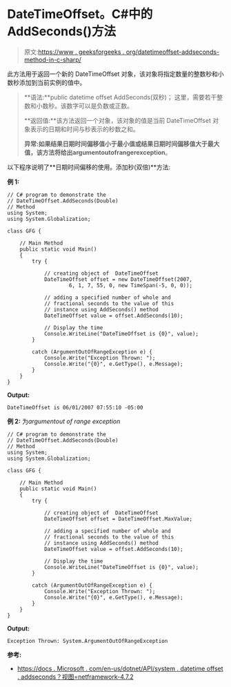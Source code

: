 # DateTimeOffset。C#中的 AddSeconds()方法

> 原文:[https://www . geeksforgeeks . org/datetimeoffset-addseconds-method-in-c-sharp/](https://www.geeksforgeeks.org/datetimeoffset-addseconds-method-in-c-sharp/)

此方法用于返回一个新的 DateTimeOffset 对象，该对象将指定数量的整数秒和小数秒添加到当前实例的值中。

> **语法:**public datetime offset AddSeconds(双秒)；
> 这里，需要若干整数和小数秒。该数字可以是负数或正数。
> 
> **返回值:**该方法返回一个对象，该对象的值是当前 DateTimeOffset 对象表示的日期和时间与秒表示的秒数之和。
> 
> **异常:**如果结果日期时间偏移值小于最小值或结果日期时间偏移值大于最大值，该方法将给出**argumentoutofrangerexception**。

以下程序说明了**日期时间偏移的使用。添加秒(双倍)**方法:

**例 1:**

```
// C# program to demonstrate the
// DateTimeOffset.AddSeconds(Double)
// Method
using System;
using System.Globalization;

class GFG {

    // Main Method
    public static void Main()
    {
        try {

            // creating object of  DateTimeOffset
            DateTimeOffset offset = new DateTimeOffset(2007,
                    6, 1, 7, 55, 0, new TimeSpan(-5, 0, 0));

            // adding a specified number of whole and
            // fractional seconds to the value of this
            // instance using AddSeconds() method
            DateTimeOffset value = offset.AddSeconds(10);

            // Display the time
            Console.WriteLine("DateTimeOffset is {0}", value);
        }

        catch (ArgumentOutOfRangeException e) {
            Console.Write("Exception Thrown: ");
            Console.Write("{0}", e.GetType(), e.Message);
        }
    }
}
```

**Output:**

```
DateTimeOffset is 06/01/2007 07:55:10 -05:00

```

**例 2:** 为*argumentout of range exception*

```
// C# program to demonstrate the
// DateTimeOffset.AddSeconds(Double)
// Method
using System;
using System.Globalization;

class GFG {

    // Main Method
    public static void Main()
    {
        try {

            // creating object of  DateTimeOffset
            DateTimeOffset offset = DateTimeOffset.MaxValue;

            // adding a specified number of whole and
            // fractional seconds to the value of this
            // instance using AddSeconds() method
            DateTimeOffset value = offset.AddSeconds(10);

            // Display the time
            Console.WriteLine("DateTimeOffset is {0}", value);
        }

        catch (ArgumentOutOfRangeException e) {
            Console.Write("Exception Thrown: ");
            Console.Write("{0}", e.GetType(), e.Message);
        }
    }
}
```

**Output:**

```
Exception Thrown: System.ArgumentOutOfRangeException

```

**参考:**

*   [https://docs . Microsoft . com/en-us/dotnet/API/system . datetime offset . addseconds？视图=netframework-4.7.2](https://docs.microsoft.com/en-us/dotnet/api/system.datetimeoffset.addseconds?view=netframework-4.7.2)